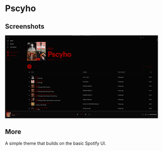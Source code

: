 # Pscyho

## Screenshots

![Screenshot](screenshot.png)

## More

A simple theme that builds on the basic Spotify UI.

